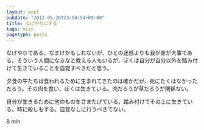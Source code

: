 ```yaml
---
layout: post
pubdate: "2012-05-26T23:50:54+09:00"
title: なげやりにする
tags: misc
pagetype: posts
---
```

なげやりである。なまけかもしれないが、ひとの迷惑よりも我が身が大事である。そういう人間になるなと教える人もいるが、ぼくは自分が自分以外を踏み付けて生きていることを自覚すべきだと思う。

夕食の牛たちは食われるために生まれてきたのは確かだが、死にたくはなかっただろう。その肉を食い、ぼくは生きている。肉だろうが草だろうが関係ない。

自分が生きるために他のものをさまたげている。踏み付けてその上に生きている。時に殺しもする。自覚なしに行うべきでない。

8 min.
